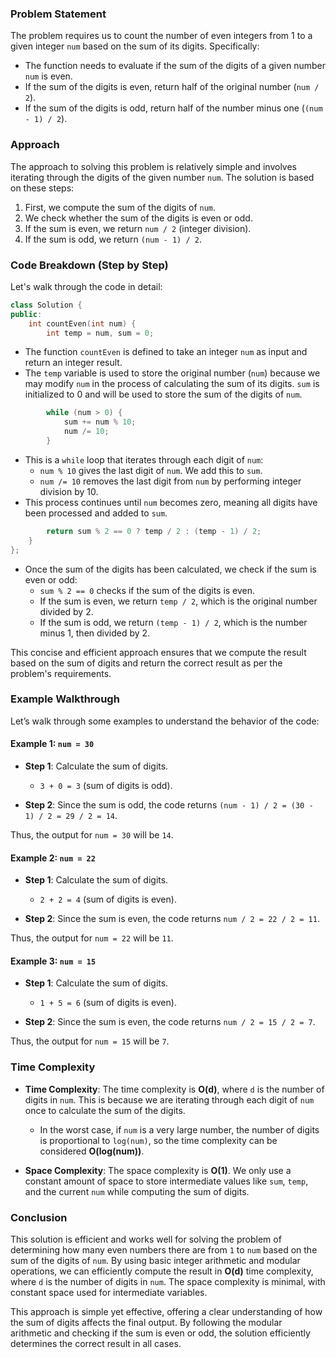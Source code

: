 ### Problem Statement

The problem requires us to count the number of even integers from 1 to a given integer `num` based on the sum of its digits. Specifically:
- The function needs to evaluate if the sum of the digits of a given number `num` is even.
- If the sum of the digits is even, return half of the original number (`num / 2`).
- If the sum of the digits is odd, return half of the number minus one (`(num - 1) / 2`).

### Approach

The approach to solving this problem is relatively simple and involves iterating through the digits of the given number `num`. The solution is based on these steps:
1. First, we compute the sum of the digits of `num`.
2. We check whether the sum of the digits is even or odd.
3. If the sum is even, we return `num / 2` (integer division).
4. If the sum is odd, we return `(num - 1) / 2`.

### Code Breakdown (Step by Step)

Let's walk through the code in detail:

```cpp
class Solution {
public:
    int countEven(int num) {
        int temp = num, sum = 0;
```
- The function `countEven` is defined to take an integer `num` as input and return an integer result.
- The `temp` variable is used to store the original number (`num`) because we may modify `num` in the process of calculating the sum of its digits. `sum` is initialized to 0 and will be used to store the sum of the digits of `num`.

```cpp
        while (num > 0) {
            sum += num % 10;
            num /= 10;
        }
```
- This is a `while` loop that iterates through each digit of `num`:
  - `num % 10` gives the last digit of `num`. We add this to `sum`.
  - `num /= 10` removes the last digit from `num` by performing integer division by 10.
- This process continues until `num` becomes zero, meaning all digits have been processed and added to `sum`.

```cpp
        return sum % 2 == 0 ? temp / 2 : (temp - 1) / 2;
    }
};
```
- Once the sum of the digits has been calculated, we check if the sum is even or odd:
  - `sum % 2 == 0` checks if the sum of the digits is even.
  - If the sum is even, we return `temp / 2`, which is the original number divided by 2.
  - If the sum is odd, we return `(temp - 1) / 2`, which is the number minus 1, then divided by 2.

This concise and efficient approach ensures that we compute the result based on the sum of digits and return the correct result as per the problem's requirements.

### Example Walkthrough

Let’s walk through some examples to understand the behavior of the code:

#### Example 1: `num = 30`

- **Step 1**: Calculate the sum of digits.
  - `3 + 0 = 3` (sum of digits is odd).
  
- **Step 2**: Since the sum is odd, the code returns `(num - 1) / 2 = (30 - 1) / 2 = 29 / 2 = 14`.

Thus, the output for `num = 30` will be `14`.

#### Example 2: `num = 22`

- **Step 1**: Calculate the sum of digits.
  - `2 + 2 = 4` (sum of digits is even).
  
- **Step 2**: Since the sum is even, the code returns `num / 2 = 22 / 2 = 11`.

Thus, the output for `num = 22` will be `11`.

#### Example 3: `num = 15`

- **Step 1**: Calculate the sum of digits.
  - `1 + 5 = 6` (sum of digits is even).
  
- **Step 2**: Since the sum is even, the code returns `num / 2 = 15 / 2 = 7`.

Thus, the output for `num = 15` will be `7`.

### Time Complexity

- **Time Complexity**: The time complexity is **O(d)**, where `d` is the number of digits in `num`. This is because we are iterating through each digit of `num` once to calculate the sum of the digits.
  - In the worst case, if `num` is a very large number, the number of digits is proportional to `log(num)`, so the time complexity can be considered **O(log(num))**.

- **Space Complexity**: The space complexity is **O(1)**. We only use a constant amount of space to store intermediate values like `sum`, `temp`, and the current `num` while computing the sum of digits.

### Conclusion

This solution is efficient and works well for solving the problem of determining how many even numbers there are from `1` to `num` based on the sum of the digits of `num`. By using basic integer arithmetic and modular operations, we can efficiently compute the result in **O(d)** time complexity, where `d` is the number of digits in `num`. The space complexity is minimal, with constant space used for intermediate variables.

This approach is simple yet effective, offering a clear understanding of how the sum of digits affects the final output. By following the modular arithmetic and checking if the sum is even or odd, the solution efficiently determines the correct result in all cases.